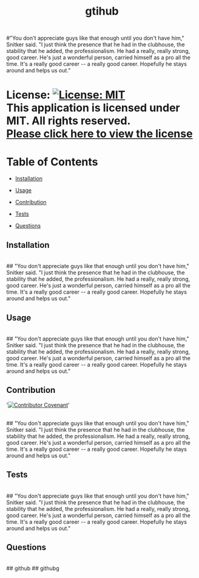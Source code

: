 # <p align="center"> gtihub </p>
  <br />
  #"You don't appreciate guys like that enough until you don't have him," Snitker said. "I just think the presence that he had in the clubhouse, the stability that he added, the professionalism. He had a really, really strong, good career. He's just a wonderful person, carried himself as a pro all the time. It's a really good career -- a really good career. Hopefully he stays around and helps us out."
  <br />
  
  # License: [![License: MIT](https://img.shields.io/badge/License-MIT-yellow.svg)](https://opensource.org/licenses/MIT) <br />This application is licensed under MIT. All rights reserved.<br />[Please click here to view the license](https://opensource.org/licenses/MIT)<br />
  

  # Table of Contents

  * [Installation](#installation)

  * [Usage](#usage)

  * [Contribution](#contribution)

  * [Tests](#tests)

  * [Questions](#questions)

  

  ## Installation
  <br />
  ## <a name="installation">"You don't appreciate guys like that enough until you don't have him," Snitker said. "I just think the presence that he had in the clubhouse, the stability that he added, the professionalism. He had a really, really strong, good career. He's just a wonderful person, carried himself as a pro all the time. It's a really good career -- a really good career. Hopefully he stays around and helps us out."</a>
  <br />

  ## Usage
  <br />
  ## <a name="usage">"You don't appreciate guys like that enough until you don't have him," Snitker said. "I just think the presence that he had in the clubhouse, the stability that he added, the professionalism. He had a really, really strong, good career. He's just a wonderful person, carried himself as a pro all the time. It's a really good career -- a really good career. Hopefully he stays around and helps us out."</a>
  <br />

  ## Contribution
  '[![Contributor Covenant](https://img.shields.io/badge/Contributor%20Covenant-2.0-4baaaa.svg)](code_of_conduct.md)'

  <br />
  ## <a name="contribution">"You don't appreciate guys like that enough until you don't have him," Snitker said. "I just think the presence that he had in the clubhouse, the stability that he added, the professionalism. He had a really, really strong, good career. He's just a wonderful person, carried himself as a pro all the time. It's a really good career -- a really good career. Hopefully he stays around and helps us out."</a>
  <br />
  

  ## Tests
  <br />
  ## <a name="tests">"You don't appreciate guys like that enough until you don't have him," Snitker said. "I just think the presence that he had in the clubhouse, the stability that he added, the professionalism. He had a really, really strong, good career. He's just a wonderful person, carried himself as a pro all the time. It's a really good career -- a really good career. Hopefully he stays around and helps us out."</a>
  <br />

  ## Questions
  <br />
  ## <a name = "email">github</a>
  ## <a name = "questions">githubg</a>
  <br />

  

